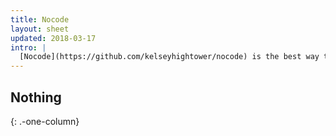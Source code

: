```yaml
---
title: Nocode
layout: sheet
updated: 2018-03-17
intro: |
  [Nocode](https://github.com/kelseyhightower/nocode) is the best way to write secure and reliable applications. Write nothing; deploy nowhere.
---
```


## Nothing
{: .-one-column}

<br><br><br><br><br><br><br><br><br><br><br><br><br><br><br><br><br><br><br><br><br><br><br><br><br><br><br><br><br><br><br><br>
